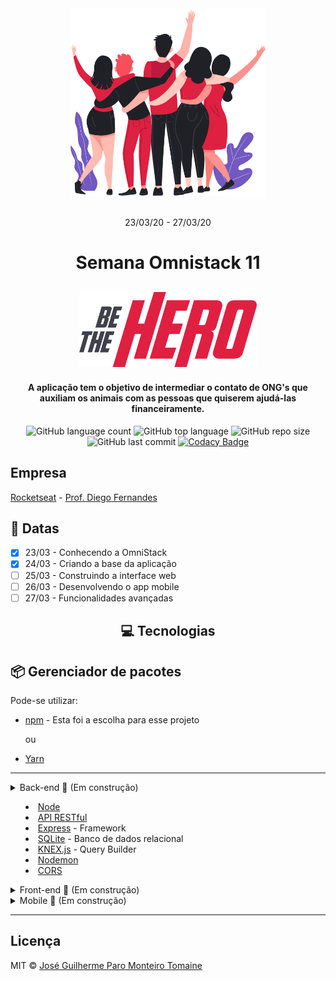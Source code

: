 <div align="center">
    <img src="frontend/src/assets/heroes.png" alt="Pessoas se abraçando" height="300" width="auto">
</div>

<br>

<p align="center">
    23/03/20 - 27/03/20
<p>

<h1 align="center">
    Semana Omnistack 11
</h1>

<h2 align="center">
    <img src="frontend/src/assets/logo.svg" alt="Be The Hero" height="120" width="auto">
</h2>


<h4 align="center">
  A aplicação tem o objetivo de intermediar o contato de ONG's que auxiliam os animais com as pessoas que quiserem ajudá-las financeiramente.
</h4>

<div align="center">

  ![GitHub language count](https://img.shields.io/github/languages/count/zehguilherme/semana-omnistack-11)
  ![GitHub top language](https://img.shields.io/github/languages/top/zehguilherme/semana-omnistack-11)
  ![GitHub repo size](https://img.shields.io/github/repo-size/zehguilherme/semana-omnistack-11)
  ![GitHub last commit](https://img.shields.io/github/last-commit/zehguilherme/semana-omnistack-11)
  [![Codacy Badge](https://api.codacy.com/project/badge/Grade/cfaf5e87df9842d28fd545ab33e6376a)](https://www.codacy.com/manual/zehguilherme/semana-omnistack-11?utm_source=github.com&amp;utm_medium=referral&amp;utm_content=zehguilherme/semana-omnistack-11&amp;utm_campaign=Badge_Grade)

</div>

## Empresa

[Rocketseat](https://rocketseat.com.br/) - [Prof. Diego Fernandes](https://www.linkedin.com/in/diego-schell-fernandes/)

## 📅 Datas

- [x] 23/03 - Conhecendo a OmniStack
- [x] 24/03 - Criando a base da aplicação
- [ ] 25/03 - Construindo a interface web
- [ ] 26/03 - Desenvolvendo o app mobile
- [ ] 27/03 - Funcionalidades avançadas

<h2 align="center">
    💻 Tecnologias
</h2>

## 📦 Gerenciador de pacotes

Pode-se utilizar:

- [npm](https://www.npmjs.com/) - Esta foi a escolha para esse projeto

  ou
- [Yarn](https://yarnpkg.com/)

-----

<details>
  <summary>Back-end 🚧 (Em construção)<summary>

- [Node](https://nodejs.org/en/)
- [API RESTful](https://www.iset.com.br/blog/o-que-e-api-restful-entenda-aqui/)
- [Express](https://expressjs.com/pt-br/) - Framework
- [SQLite](https://www.sqlite.org/index.html) - Banco de dados relacional
- [KNEX.js](http://knexjs.org/) - Query Builder
- [Nodemon](https://nodemon.io/)
- [CORS](https://enable-cors.org/)
</details>

<details>
  <summary>Front-end 🚧 (Em construção)</summary>

- [React](https://pt-br.reactjs.org/) - Web
  - React Icons - Pacote que contém todos os ícones utilizados no React
    - [Feather icons](https://feathericons.com/)

  - Rotas da aplicação
    - React router dom

- [Axios](https://www.npmjs.com/package/axios) - Cliente HTTP
</details>

<details>
  <summary>Mobile 🚧 (Em construção)</summary>

- [React Native](https://reactnative.dev/)

</details>

--------

## Licença

MIT © [José Guilherme Paro Monteiro Tomaine](https://www.linkedin.com/in/jos%C3%A9-guilherme-paro-monteiro-tomaine-03540265/)
